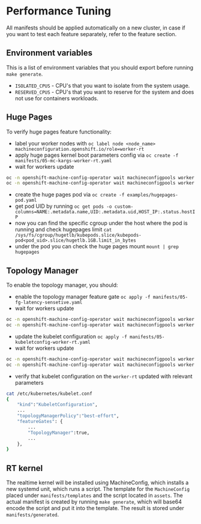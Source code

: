 # Performance Tuning

All manifests should be applied automatically on a new cluster, in case if you want to test each feature separately, refer to the feature section.

## Environment variables

This is a list of environment variables that you should export before running `make generate`.

- `ISOLATED_CPUS` - CPU's that you want to isolate from the system usage.
- `RESERVED_CPUS` - CPU's that you want to reserve for the system and does not use for containers workloads.

## Huge Pages

To verify huge pages feature functionality:

- label your worker nodes with `oc label node <node_name> machineconfiguration.openshift.io/role=worker-rt`
- apply huge pages kernel boot parameters config via `oc create -f manifests/05-mc-kargs-worker-rt.yaml`
- wait for workers update

```bash
oc -n openshift-machine-config-operator wait machineconfigpools worker --for condition=Updating --timeout=1800s
oc -n openshift-machine-config-operator wait machineconfigpools worker --for condition=Updated --timeout=1800s
```

- create the huge pages pod via `oc create -f examples/hugepages-pod.yaml`
- get pod UID by running `oc get pods -o custom-columns=NAME:.metadata.name,UID:.metadata.uid,HOST_IP:.status.hostIP`
- now you can find the specific cgroup under the host where the pod is running and check hugepages limit `cat /sys/fs/cgroup/hugetlb/kubepods.slice/kubepods-pod<pod_uid>.slice/hugetlb.1GB.limit_in_bytes`
- under the pod you can check the huge pages mount `mount | grep hugepages`

## Topology Manager

To enable the topology manager, you should:

- enable the topology manager feature gate `oc apply -f manifests/05-fg-latency-sensetive.yaml`
- wait for workers update

```bash
oc -n openshift-machine-config-operator wait machineconfigpools worker --for condition=Updating --timeout=1800s
oc -n openshift-machine-config-operator wait machineconfigpools worker --for condition=Updated --timeout=1800s
```

- update the kubelet configuration `oc apply -f manifests/05-kubeletconfig-worker-rt.yaml`
- wait for workers update

```bash
oc -n openshift-machine-config-operator wait machineconfigpools worker --for condition=Updating --timeout=1800s
oc -n openshift-machine-config-operator wait machineconfigpools worker --for condition=Updated --timeout=1800s
```

- verify that kubelet configuration on the `worker-rt` updated with relevant parameters

```bash
cat /etc/kubernetes/kubelet.conf
{
    "kind":"KubeletConfiguration",
    ...
    "topologyManagerPolicy":"best-effort",
    "featureGates": {
        ...
        "TopologyManager":true,
        ...
    },
}
```

## RT kernel

The realtime kernel will be installed using MachineConfig, which installs a new systemd unit, which runs a script.
The template for the `MachineConfig` placed under `manifests/templates` and the script located in `assets`. The actual manifest is created by running `make generate`,
which will base64 encode the script and put it into the template. The result is stored under `manifests/generated`.
